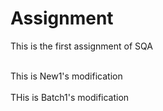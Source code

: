 # Assignment
This is the first assignment of SQA

<br>This is New1's modification</br>
<br>THis is Batch1's modification</br>
